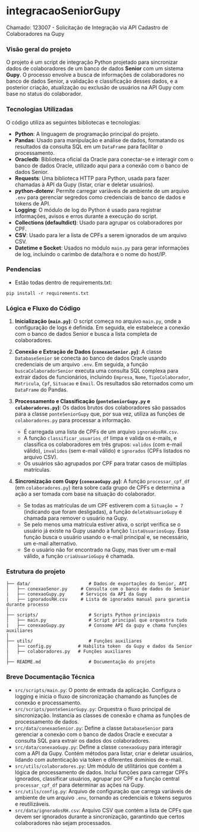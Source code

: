 # integracaoSeniorGupy
Chamado: 123007 - Solicitação de Integração via API Cadastro de Colaboradores na Gupy

### Visão geral do projeto
O projeto é um script de integração Python projetado para sincronizar dados de colaboradores de um banco de dados **Senior** com um sistema **Gupy**. O processo envolve a busca de informações de colaboradores no banco de dados Senior, a validação e classificação desses dados, e a posterior criação, atualização ou exclusão de usuários na API Gupy com base no status do colaborador.

### Tecnologias Utilizadas
O código utiliza as seguintes bibliotecas e tecnologias:
- **Python**: A linguagem de programação principal do projeto.
- **Pandas**: Usado para manipulação e análise de dados, formatando os resultados da consulta SQL em um `DataFrame` para facilitar o processamento.
- **Oracledb**: Biblioteca oficial da Oracle para conectar-se e interagir com o banco de dados Oracle, utilizado aqui para a conexão com o banco de dados Senior.
- **Requests**: Uma biblioteca HTTP para Python, usada para fazer chamadas à API da Gupy (listar, criar e deletar usuários).
- **python-dotenv**: Permite carregar variáveis de ambiente de um arquivo `.env` para gerenciar segredos como credenciais de banco de dados e tokens de API.
- **Logging**: O módulo de log do Python é usado para registrar informações, avisos e erros durante a execução do script.
- **Collections (defaultdict)**: Usado para agrupar os colaboradores por CPF.
- **CSV**: Usado para ler a lista de CPFs a serem ignorados de um arquivo CSV.
- **Datetime e Socket**: Usados no módulo `main.py` para gerar informações de log, incluindo o carimbo de data/hora e o nome do host/IP.

### Pendencias
- Estão todas dentro de requirements.txt: 
```
pip install -r requirements.txt
```

### Lógica e Fluxo do Código

1. **Inicialização (`main.py`)**: O script começa no arquivo `main.py`, onde a configuração de logs é definida. Em seguida, ele estabelece a conexão com o banco de dados Senior e busca a lista completa de colaboradores.

2. **Conexão e Extração de Dados (`conexaoSenior.py`)**: A classe `DatabaseSenior` se conecta ao banco de dados Oracle usando credenciais de um arquivo `.env`. Em seguida, a função `buscaColaboradorSenior` executa uma consulta SQL complexa para extrair dados de funcionários, incluindo `Empresa`, `Nome`, `TipoColaborador`, `Matricula`, `Cpf`, `Situacao` e `Email`. Os resultados são retornados como um `DataFrame` do Pandas.

3. **Processamento e Classificação (`ponteSeniorGupy.py` e `colaboradores.py`)**: Os dados brutos dos colaboradores são passados para a classe `ponteSeniorGupy` que, por sua vez, utiliza as funções de `colaboradores.py` para processar a informação.
    - É carregada uma lista de CPFs de um arquivo `ignoradosRH.csv`.
    - A função `classificar_usuarios_df` limpa e valida os e-mails, e classifica os colaboradores em três grupos: `validos` (com e-mail válido), `invalidos` (sem e-mail válido) e `ignorados` (CPFs listados no arquivo CSV).
    - Os usuários são agrupados por CPF para tratar casos de múltiplas matrículas.

4. **Sincronização com Gupy (`conexaoGupy.py`)**: A função `processar_cpf_df` (em `colaboradores.py`) itera sobre cada grupo de CPFs e determina a ação a ser tomada com base na situação do colaborador.
    - Se todas as matrículas de um CPF estiverem com a `Situação = 7` (indicando que foram desligadas), a função `deletaUsuarioGupy` é chamada para remover o usuário na Gupy.
    - Se pelo menos uma matrícula estiver ativa, o script verifica se o usuário já existe na Gupy usando a função `listaUsuariosGupy`. Essa função busca o usuário usando o e-mail principal e, se necessário, um e-mail alternativo.
    - Se o usuário não for encontrado na Gupy, mas tiver um e-mail válido, a função `criaUsuarioGupy` é chamada.

### Estrutura do projeto

```
├── data/                      # Dados de exportações do Senior, API
│   ├── conexaoSenor.py     # Consulta com o banco de dados do Senior
|   ├── conexaoGupy.py      # Serviços da API da Gupy
|   ├── ignoradosRH.csv     # Lista de ignorados manual para garantia durante processo 
│
├── scripts/                   # Scripts Python principais
│   ├── main.py                # Script principal que orquestra tudo
|   ├── conexaoGupy.py         # Consome API da gupy e chama funções auxiliares
│
├── utils/                     # Funções auxiliares
│   ├── config.py          # Habilita token  da Gupy e dados da Senior 
|   ├── colaboradores.py   # Funções auxiliares
│
├── README.md                  # Documentação do projeto
```

### Breve Documentação Técnica
- `src/scripts/main.py`: O ponto de entrada da aplicação. Configura o logging e inicia o fluxo de sincronização chamando as funções de conexão e processamento.
- `src/scripts/ponteSeniorGupy.py`: Orquestra o fluxo principal de sincronização. Instancia as classes de conexão e chama as funções de processamento de dados.
- `src/data/conexaoSenior.py`: Define a classe `DatabaseSenior` para gerenciar a conexão com o banco de dados Oracle e executar a consulta SQL para extrair os dados dos colaboradores.
- `src/data/conexaoGupy.py`: Define a classe `conexaoGupy` para interagir com a API da Gupy. Contém métodos para listar, criar e deletar usuários, lidando com autenticação via token e diferentes domínios de e-mail.
- `src/utils/colaboradores.py`: Um módulo de utilitários que contém a lógica de processamento de dados. Inclui funções para carregar CPFs ignorados, classificar usuários, agrupar por CPF e a função central `processar_cpf_df` para determinar as ações na Gupy.
- `src/utils/config.py`: Arquivo de configuração que carrega variáveis de ambiente de um arquivo `.env`, tornando as credenciais e tokens seguros e reutilizáveis.
- `src/data/ignoradosRH.csv`: Arquivo CSV que contém a lista de CPFs que devem ser ignorados durante a sincronização, garantindo que certos colaboradores não sejam processados.